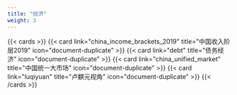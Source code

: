 ```yaml
---
title: "经济"
weight: 3
---
```


{{< cards >}}
{{< card link="china_income_brackets_2019" title="中国收入阶层2019" icon="document-duplicate" >}}
{{< card link="debt" title="债务经济" icon="document-duplicate" >}}
{{< card link="china_unified_market" title="中国统一大市场" icon="document-duplicate" >}}
{{< card link="luqiyuan" title="卢麒元视角" icon="document-duplicate" >}}
{{< /cards >}}
